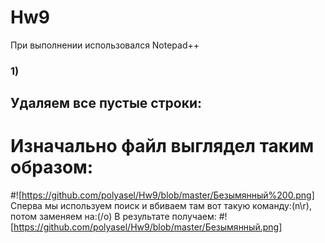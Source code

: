 # Hw9
При выполнении использовался Notepad++
### 1)
## Удаляем все пустые строки:
# Изначально файл выглядел таким образом:
#![https://github.com/polyasel/Hw9/blob/master/Безымянный%200.png]
Сперва мы используем поиск и вбиваем там вот такую команду:(n\r), потом заменяем на:(/o)
В результате получаем:
#![https://github.com/polyasel/Hw9/blob/master/Безымянный.png]
